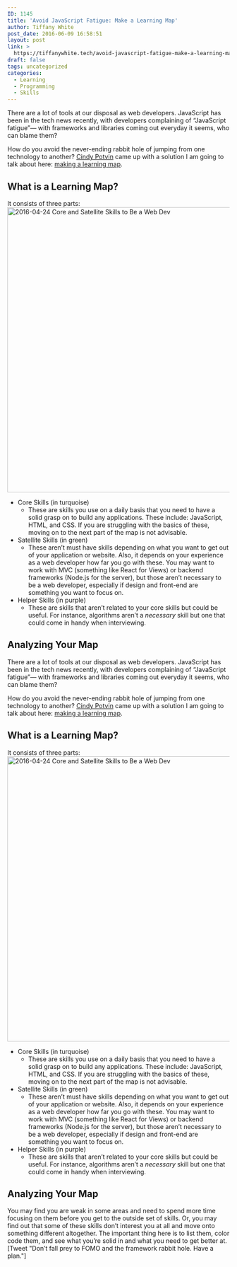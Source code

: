 ```yaml
---
ID: 1145
title: 'Avoid JavaScript Fatigue: Make a Learning Map'
author: Tiffany White
post_date: 2016-06-09 16:58:51
layout: post
link: >
  https://tiffanywhite.tech/avoid-javascript-fatigue-make-a-learning-map/
draft: false
tags: uncategorized
categories:
  - Learning
  - Programming
  - Skills
---
```



There are a lot of tools at our disposal as web developers. JavaScript has been in the tech news recently, with developers complaining of “JavaScript fatigue”— with frameworks and libraries coming out everyday it seems, who can blame them?

How do you avoid the never-ending rabbit hole of jumping from one technology to another? <a href="https://twitter.com/CindyPtn" target="_blank">Cindy Potvin</a> came up with a solution I am going to talk about here: <a href="http://blog.cindypotvin.com/taking-control-learning-by-mapping-out-your-skills/" target="_blank">making a learning map</a>.
<h2>What is a Learning Map?</h2>
It consists of three parts:

<img class="aligncenter size-large wp-image-1148" src="http://helloburgh.me/wp-content/uploads/2016/06/2016-04-24-Core-and-Satellite-Skills-to-Be-a-Web-Dev-1024x944.png" alt="2016-04-24 Core and Satellite Skills to Be a Web Dev" width="700" height="645" />
<ul>
 	<li>Core Skills (in turquoise)
<ul>
 	<li>These are skills you use on a daily basis that you need to have a solid grasp on to build any applications. These include: JavaScript, HTML, and CSS. If you are struggling with the basics of these, moving on to the next part of the map is not advisable.</li>
</ul>
</li>
 	<li>Satellite Skills (in green)
<ul>
 	<li>These aren’t must have skills depending on what you want to get out of your application or website. Also, it depends on your experience as a web developer how far you go with these. You may want to work with MVC (something like React for Views) or backend frameworks (Node.js for the server), but those aren’t necessary to be a web developer, especially if design and front-end are something you want to focus on.</li>
</ul>
</li>
 	<li>Helper Skills (in purple)
<ul>
 	<li>These are skills that aren’t related to your core skills but could be useful. For instance, algorithms aren’t a <em>necessary</em> skill but one that could come in handy when interviewing.</li>
</ul>
</li>
</ul>
<h2>Analyzing Your Map</h2>



There are a lot of tools at our disposal as web developers. JavaScript has been in the tech news recently, with developers complaining of “JavaScript fatigue”— with frameworks and libraries coming out everyday it seems, who can blame them?

How do you avoid the never-ending rabbit hole of jumping from one technology to another? <a href="https://twitter.com/CindyPtn" target="_blank">Cindy Potvin</a> came up with a solution I am going to talk about here: <a href="http://blog.cindypotvin.com/taking-control-learning-by-mapping-out-your-skills/" target="_blank">making a learning map</a>.
<h2>What is a Learning Map?</h2>
It consists of three parts:

<img class="aligncenter size-large wp-image-1148" src="http://helloburgh.me/wp-content/uploads/2016/06/2016-04-24-Core-and-Satellite-Skills-to-Be-a-Web-Dev-1024x944.png" alt="2016-04-24 Core and Satellite Skills to Be a Web Dev" width="700" height="645" />
<ul>
 	<li>Core Skills (in turquoise)
<ul>
 	<li>These are skills you use on a daily basis that you need to have a solid grasp on to build any applications. These include: JavaScript, HTML, and CSS. If you are struggling with the basics of these, moving on to the next part of the map is not advisable.</li>
</ul>
</li>
 	<li>Satellite Skills (in green)
<ul>
 	<li>These aren’t must have skills depending on what you want to get out of your application or website. Also, it depends on your experience as a web developer how far you go with these. You may want to work with MVC (something like React for Views) or backend frameworks (Node.js for the server), but those aren’t necessary to be a web developer, especially if design and front-end are something you want to focus on.</li>
</ul>
</li>
 	<li>Helper Skills (in purple)
<ul>
 	<li>These are skills that aren’t related to your core skills but could be useful. For instance, algorithms aren’t a <em>necessary</em> skill but one that could come in handy when interviewing.</li>
</ul>
</li>
</ul>
<h2>Analyzing Your Map</h2>




You may find you are weak in some areas and need to spend more time focusing on them before you get to the outside set of skills. Or, you may find out that some of these skills don’t interest you at all and move onto something different altogether. The important thing here is to list them, color code them, and see what you’re solid in and what you need to get better at. [Tweet "Don’t fall prey to FOMO and the framework rabbit hole. Have a plan."]
